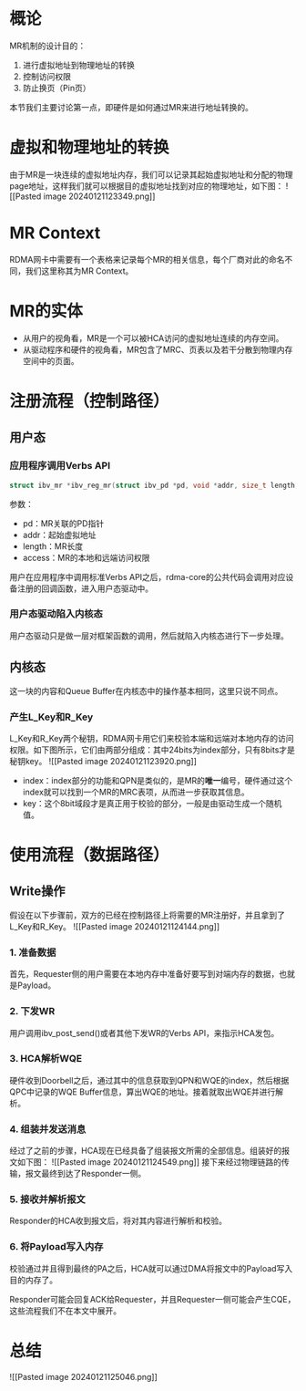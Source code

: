 # 概论
MR机制的设计目的：
1. 进行虚拟地址到物理地址的转换
2. 控制访问权限
3. 防止换页（Pin页）

本节我们主要讨论第一点，即硬件是如何通过MR来进行地址转换的。

# 虚拟和物理地址的转换
由于MR是一块连续的虚拟地址内存，我们可以记录其起始虚拟地址和分配的物理page地址，这样我们就可以根据目的虚拟地址找到对应的物理地址，如下图：
![[Pasted image 20240121123349.png]]

# MR Context
RDMA网卡中需要有一个表格来记录每个MR的相关信息，每个厂商对此的命名不同，我们这里称其为MR Context。

# MR的实体
- 从用户的视角看，MR是一个可以被HCA访问的虚拟地址连续的内存空间。
- 从驱动程序和硬件的视角看，MR包含了MRC、页表以及若干分散到物理内存空间中的页面。

# 注册流程（控制路径）
## 用户态
### 应用程序调用Verbs API
```c
struct ibv_mr *ibv_reg_mr(struct ibv_pd *pd, void *addr, size_t length, int access);
```
参数：
- pd：MR关联的PD指针
- addr：起始虚拟地址
- length：MR长度
- access：MR的本地和远端访问权限

用户在应用程序中调用标准Verbs API之后，rdma-core的公共代码会调用对应设备注册的回调函数，进入用户态驱动中。

### 用户态驱动陷入内核态
用户态驱动只是做一层对框架函数的调用，然后就陷入内核态进行下一步处理。

## 内核态
这一块的内容和Queue Buffer在内核态中的操作基本相同，这里只说不同点。

### 产生L_Key和R_Key
L_Key和R_Key两个秘钥，RDMA网卡用它们来校验本端和远端对本地内存的访问权限。如下图所示，它们由两部分组成：其中24bits为index部分，只有8bits才是秘钥key。
![[Pasted image 20240121123920.png]]
- index：index部分的功能和QPN是类似的，是MR的**唯一**编号，硬件通过这个index就可以找到一个MR的MRC表项，从而进一步获取其信息。
- key：这个8bit域段才是真正用于校验的部分，一般是由驱动生成一个随机值。

# 使用流程（数据路径）
## Write操作
假设在以下步骤前，双方的已经在控制路径上将需要的MR注册好，并且拿到了L_Key和R_Key。
![[Pasted image 20240121124144.png]]

### 1. 准备数据
首先，Requester侧的用户需要在本地内存中准备好要写到对端内存的数据，也就是Payload。

### 2. 下发WR
用户调用ibv_post_send()或者其他下发WR的Verbs API，来指示HCA发包。

### 3. HCA解析WQE
硬件收到Doorbell之后，通过其中的信息获取到QPN和WQE的index，然后根据QPC中记录的WQE Buffer信息，算出WQE的地址。接着就取出WQE并进行解析。

### 4. 组装并发送消息
经过了之前的步骤，HCA现在已经具备了组装报文所需的全部信息。组装好的报文如下图：
![[Pasted image 20240121124549.png]]
接下来经过物理链路的传输，报文最终到达了Responder一侧。

### 5. 接收并解析报文
Responder的HCA收到报文后，将对其内容进行解析和校验。

### 6. 将Payload写入内存
校验通过并且得到最终的PA之后，HCA就可以通过DMA将报文中的Payload写入目的内存了。

Responder可能会回复ACK给Requester，并且Requester一侧可能会产生CQE，这些流程我们不在本文中展开。

# 总结
![[Pasted image 20240121125046.png]]
